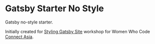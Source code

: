 # Gatsby Starter No Style

Gatsby no-style starter.

Initially created for [Styling Gatsby Site](#) <!-- TODO: put link to slides? --> workshop for Women Who Code [Connect Asia](https://wwcodeconnectasia.github.io/).
